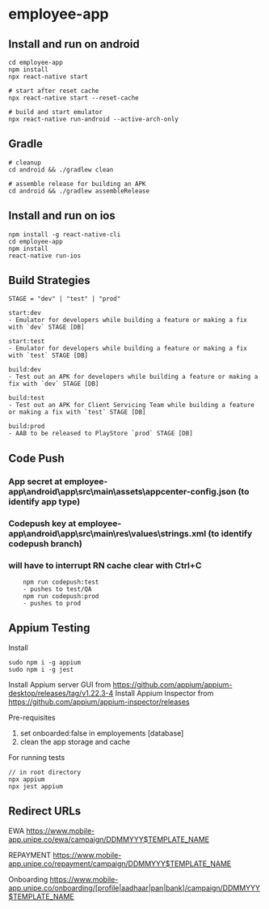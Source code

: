 # employee-app

## Install and run on android

```
cd employee-app
npm install
npx react-native start

# start after reset cache
npx react-native start --reset-cache

# build and start emulator
npx react-native run-android --active-arch-only
```

## Gradle

```
# cleanup
cd android && ./gradlew clean

# assemble release for building an APK
cd android && ./gradlew assembleRelease
```

## Install and run on ios

```
npm install -g react-native-cli
cd employee-app
npm install
react-native run-ios
```

## Build Strategies

`STAGE = "dev" | "test" | "prod"`

```
start:dev
- Emulator for developers while building a feature or making a fix with `dev` STAGE [DB]

start:test
- Emulator for developers while building a feature or making a fix with `test` STAGE [DB]

build:dev
- Test out an APK for developers while building a feature or making a fix with `dev` STAGE [DB]

build:test
- Test out an APK for Client Servicing Team while building a feature or making a fix with `test` STAGE [DB]

build:prod
- AAB to be released to PlayStore `prod` STAGE [DB]
```

## Code Push

### App secret at employee-app\android\app\src\main\assets\appcenter-config.json (to identify app type)

### Codepush key at employee-app\android\app\src\main\res\values\strings.xml (to identify codepush branch)

### will have to interrupt RN cache clear with Ctrl+C

```
    npm run codepush:test
    - pushes to test/QA
    npm run codepush:prod
    - pushes to prod
```

## Appium Testing

Install

```
sudo npm i -g appium
sudo npm i -g jest
```

Install Appium server GUI from https://github.com/appium/appium-desktop/releases/tag/v1.22.3-4
Install Appium Inspector from https://github.com/appium/appium-inspector/releases

Pre-requisites

1. set onboarded:false in employements [database]
2. clean the app storage and cache

For running tests

```
// in root directory
npx appium
npx jest appium
```

## Redirect URLs

EWA
https://www.mobile-app.unipe.co/ewa/campaign/DDMMYYY$TEMPLATE_NAME

REPAYMENT
https://www.mobile-app.unipe.co/repayment/campaign/DDMMYYY$TEMPLATE_NAME

Onboarding
https://www.mobile-app.unipe.co/onboarding/[profile|aadhaar|pan|bank]/campaign/DDMMYYY$TEMPLATE_NAME
